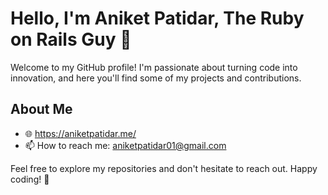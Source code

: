 # Hello, I'm Aniket Patidar, The Ruby on Rails Guy 👋

Welcome to my GitHub profile! I'm passionate about turning code into innovation, and here you'll find some of my projects and contributions.

## About Me

- 🌐 https://aniketpatidar.me/
- 📫 How to reach me: aniketpatidar01@gmail.com

Feel free to explore my repositories and don't hesitate to reach out. Happy coding! 🚀
